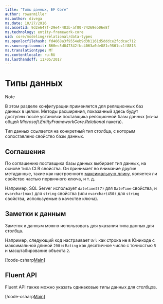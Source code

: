 ```yaml
---
title: "Типы данных, EF Core"
author: rowanmiller
ms.author: divega
ms.date: 10/27/2016
ms.assetid: 9d2e647f-29e4-483b-af00-74269eb06e8f
ms.technology: entity-framework-core
uid: core/modeling/relational/data-types
ms.openlocfilehash: fd4668a3f9554eb9d3b1161d5dddce2fcdcac712
ms.sourcegitcommit: 860ec5d047342fbc4063a0de881c9861cc1f8813
ms.translationtype: MT
ms.contentlocale: ru-RU
ms.lasthandoff: 11/05/2017
---
```

# <a name="data-types"></a>Типы данных

> [!NOTE]  
> В этом разделе конфигурации применяется для реляционных баз данных в целом. Методы расширения, показанный здесь будут доступны после установки поставщика реляционной базы данных (из-за общей *Microsoft.EntityFrameworkCore.Relational* пакета).

Тип данных ссылается на конкретный тип столбца, с которым сопоставлено свойство базы данных.

## <a name="conventions"></a>Соглашения

По соглашению поставщика базы данных выбирает тип данных, на основе типа CLR свойства. Он принимает во внимание другие метаданные, такие как настроенного [максимальную длину](../max-length.md), является ли свойство частью первичного ключа, и т. д.

Например, SQL Server использует `datetime2(7)` для `DateTime` свойства, и `nvarchar(max)` для `string` свойства (или `nvarchar(450)` для `string` свойства, используемые в качестве ключа).

## <a name="data-annotations"></a>Заметки к данным

Заметок к данным можно использовать для указания типа данных для столбца.

Например, следующий код настраивает `Url` как строка не в Юникоде с максимальной длиной `200` и `Rating` как десятичное число с точностью `5` и масштабирование объекта `2`.

[!code-csharp[Main](../../../../samples/core/Modeling/DataAnnotations/Samples/Relational/DataType.cs?name=Entities&highlight=4,6)]

## <a name="fluent-api"></a>Fluent API

Fluent API также можно указать одинаковые типы данных для столбцов.

[!code-csharp[Main](../../../../samples/core/Modeling/FluentAPI/Samples/Relational/DataType.cs?name=Model&highlight=9-10)]
